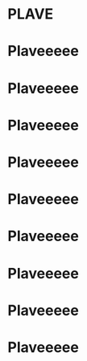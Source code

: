# PLAVE
# Plaveeeee
# Plaveeeee
# Plaveeeee
# Plaveeeee
# Plaveeeee
# Plaveeeee
# Plaveeeee
# Plaveeeee
# Plaveeeee
